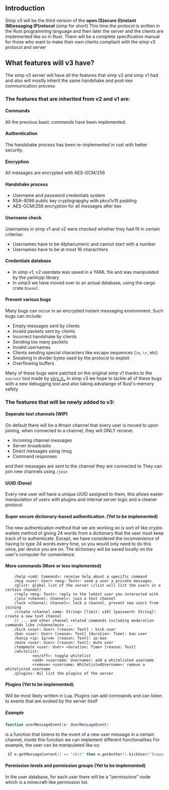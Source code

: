 ## Introduction
Simp v3 will be the third version of the **open (S)ecure (I)nstant (M)essaging (P)rotocol** (simp for short)
This time the protocol is written in the Rust programming language and then later the server and the clients are implemented like so in Rust.
There will be a complete specification manual for those who want to make their own clients compliant with the simp v3 protocol and server

## What features will v3 have?
The simp v3 server will have all the features that simp v2 and simp v1 had and also will mostly inherit the same handshake and post-kex communication process

### The features that are inherited from v2 and v1 are:

#### Commands
All the previous basic commands have been implemented.
#### Authentication
The handshake process has been re-implemented in rust with better security.
#### Encryption
All messages are encrypted with AES-GCM/256

#### Handshake process
- Username and password credentials system
- RSA-4096 public key cryptograpghy with pkcs1v15 padding
- AES-GCM/256 encryption for all messages after kex

#### Username check
Usernames in simp v1 and v2 were checked whether they had fit in certain criterias:
- Usernames have to be Alphanumeric and cannot start with a number
- Usernames have to be at most 16 charachters

#### Credentials database
- In simp v1, v2 userdata was saved in a YAML file and was manipulated by the yamlcpp library
- In simp3 we have moved over to an actual database, using the cargo crate `Diesel`.

#### Prevent various bugs
Many bugs can occur in an encrypted instant messaging environment. Such bugs can include:
- Empty messages sent by clients
- Invalid packets sent by clients
- Incorrect handshake by clients
- Sending too many packets
- Invalid usernames
- Clients sending special characters like escape sequences (`\n`, `\r`, etc)
- Sneaking in divider bytes used by the protocol to exploit
-  Overflowing buffers

Many of these bugs were patched on the original simp v1 thanks to the `susrust` tool made by [vivy\_ir_](http://github.com/vivyir "vivy_ir_")
In simp v3 we hope to tackle all of these bugs with a new debugging tool and also taking advatange of Rust's memory safety

### The features that will be newly added to v3:
#### Seperate text channels (WIP)
On default there will be a #main channel that every user is moved to upon joining, when connected to a channel, they will ONLY recieve:
- Incoming channel messages
- Server broadcasts
- Direct messages using /msg
- Command responses

and their messages are sent to the channel they are connected to
They can join new channels using `/join`

#### UUID (Done)
Every new user will have a unique UUID assigned to them, this allows easier manipulation of users with plugins and internal server logic and a cleaner protocol

#### Super secure dictionary-based authentication. (Yet to be implemented)
The new authentication method that we are working on is sort of like crypto wallets method of giving 24 words from a dictionary that the user must keep track of to authenticate. Except, we have considered the inconvenience of having to type 24 words every time, so you would only need to do this once, per device you are on. The dictionary will be saved locally on the user's computer for convenience.

#### More commands (More or less implemented)
        /help <cmd: Command>: receive help about a specific command
        /msg <user: User> <msg: Text>: send a user a private messages
        /glist: global list of the server (/list will list the users in a certain channel)
        /reply <msg: Text>: reply to the latest user you interacted with
        /join <channel: Channel>: join a text channel
        /lock <channel: Channel>: lock a channel, prevent new users from joining
        /create <channel_name: String> [limit: u16] [password: String]: create a new text channel
		// ... and other channel related commands including moderation commands like /channelmute ...
        /kick <user: User> [reason: Text] : kick user
        /ban <user: User> [reason: Text] [duration: Time]: ban user
        /banip <ip: Ip/v4> [reason: Text]: ip-ban
        /mute <user: User> [reason: Text]: mute user
        /tempmute <user: User> <duration: Time> [reason: Text]
        /whitelist:
                <on/off>: toggle whitelist
                <add> <username: Username>: add a whitelisted username
                <remove> <username: WhitelistedUsername>: remove a whitelisted username
        /plugins: Wil list the plugins of the server
#### Plugins (Yet to be implemented)
Will be most likely written in Lua. Plugins can add commands and can listen to events that are evoked by the server itself

##### Example
```lua
function userMessageEvent(e: UserMessageEvent)
```
is a function that listens to the event of a new user message in a certain channel, inside this function we can implement different functionalities
For example, the user can be manipulated like so:
```lua
 if e.getMessageContent() == "shit" then e.getAuthor().kickUser("Inappropriate word!")
```
#### Permission levels and permission groups (Yet to be implemented)
In the user database, for each user there will be a "permissions" node which is a minecraft-like permission list.
